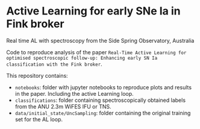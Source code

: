 # Active Learning for early SNe Ia in Fink broker
Real time AL with spectroscopy from the Side Spring Observatory, Australia

Code to reproduce analysis of the paper `Real-Time Active Learning for optimised spectroscopic follow-up:
Enhancing early SN Ia classification with the Fink broker`. 

This repository contains:
- `notebooks`: folder with jupyter notebooks to reproduce plots and results in the paper. Including the active Learning loop.
- `classifications`: folder containing spectroscopically obtained labels from the ANU 2.3m WiFES IFU or TNS.
- `data/initial_state/UncSampling`: folder containing the original training set for the AL loop.

